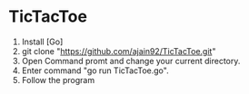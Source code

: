 # TicTacToe

1. Install [Go]
2. git clone "https://github.com/ajain92/TicTacToe.git"
3. Open Command promt and change your current directory.
4. Enter command "go run TicTacToe.go".
5. Follow the program
